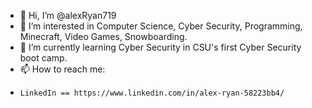 - 👋 Hi, I’m @alexRyan719
- 👀 I’m interested in Computer Science, Cyber Security, Programming, Minecraft, Video Games, Snowboarding.
- 🌱 I’m currently learning Cyber Security in CSU's first Cyber Security boot camp.
- 📫 How to reach me: 
-     LinkedIn == https://www.linkedin.com/in/alex-ryan-58223bb4/

<!---
alexRyan719/alexRyan719 is a ✨ special ✨ repository because its `README.md` (this file) appears on your GitHub profile.
You can click the Preview link to take a look at your changes.
--->
